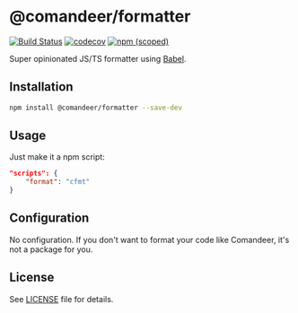 # @comandeer/formatter

[![Build Status](https://github.com/Comandeer/formatter/workflows/CI/badge.svg)](https://github.com/Comandeer/formatter/actions) [![codecov](https://codecov.io/gh/Comandeer/formatter/branch/main/graph/badge.svg)](https://codecov.io/gh/Comandeer/formatter) [![npm (scoped)](https://img.shields.io/npm/v/@comandeer/formatter.svg)](https://npmjs.com/package/@comandeer/formatter)

Super opinionated JS/TS formatter using [Babel](https://babeljs.io/).

## Installation

```bash
npm install @comandeer/formatter --save-dev
```

## Usage

Just make it a npm script:

```json
"scripts": {
	"format": "cfmt"
}
```

## Configuration

No configuration. If you don't want to format your code like Comandeer, it's not a package for you.

## License

See [LICENSE](./LICENSE) file for details.

